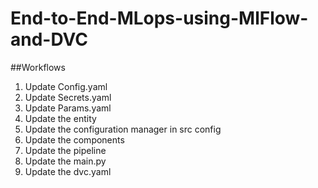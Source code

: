 # End-to-End-MLops-using-MlFlow-and-DVC

##Workflows
1. Update Config.yaml
2. Update Secrets.yaml
3. Update Params.yaml
4. Update the entity
5. Update the configuration manager in src config
6. Update the components
7. Update the pipeline
8. Update the main.py
9. Update the dvc.yaml
